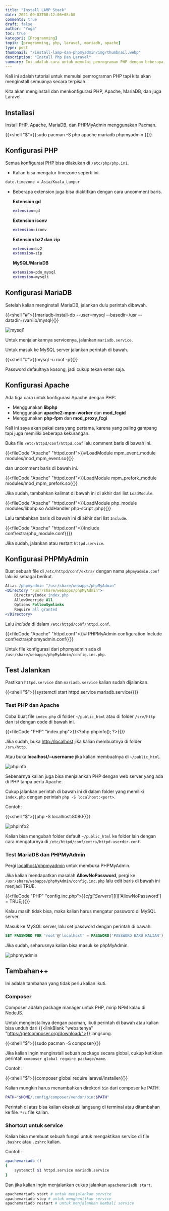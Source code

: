 ```yaml
---
title: "Install LAMP Stack"
date: 2021-09-03T08:12:06+08:00
comments: true
draft: false
author: "Yoga"
toc: true
kategori: [Programming]
topik: [programming, php, laravel, mariadb, apache]
type: post
thumbnail: "/install-lamp-dan-phpmyadmin/img/thumbnail.webp"
description: "Install Php Dan Laravel"
summary: Ini adalah cara untuk memulai pemrograman PHP dengan beberapa tambahan.
---
```


Kali ini adalah tutorial untuk memulai pemrograman PHP tapi kita akan menginstall semuanya secara terpisah.

Kita akan menginstall dan menkonfigurasi PHP, Apache, MariaDB, dan juga Laravel.

## Installasi

Install PHP, Apache, MariaDB, dan PHPMyAdmin menggunakan Pacman.

{{<shell "$">}}sudo pacman -S php apache mariadb phpmyadmin {{</shell>}}

## Konfigurasi PHP

Semua konfigurasi PHP bisa dilakukan di `/etc/php/php.ini`.

+ Kalian bisa mengatur timezone seperti ini.

```bash
date.timezone = Asia/Kuala_Lumpur
```

+ Beberapa extension juga bisa diaktifkan dengan cara uncomment baris.

    **Extension gd**

    ```bash
    extension=gd
    ```

    **Extension iconv**

    ```bash
    extension=iconv
    ```

    **Extension bz2 dan zip**

    ```bash
    extension=bz2
    extension=zip
    ```

    **MySQL/MariaDB**

    ```bash
    extension=pdo_mysql
    extension=mysqli
    ```

## Konfigurasi MariaDB

Setelah kalian menginstall MariaDB, jalankan dulu perintah dibawah.

{{<shell "#">}}mariadb-install-db --user=mysql --basedir=/usr --datadir=/var/lib/mysql{{</shell>}}

![mysql1](/install-lamp-dan-phpmyadmin/img/mysql1.webp)

Untuk menjalankannya servicenya, jalankan `mariadb.service`.

Untuk masuk ke MySQL server jalankan perintah di bawah.

{{<shell "#">}}mysql -u root -p{{</shell>}}

Password defaultnya kosong, jadi cukup tekan enter saja.

## Konfigurasi Apache

Ada tiga cara untuk konfigurasi Apache dengan PHP:
+ Menggunakan **libphp**
+ Menggunakan **apache2-mpm-worker** dan **mod_fcgid**
+ Menggunakan **php-fpm** dan **mod_proxy_fcgi**

Kali ini saya akan pakai cara yang pertama, karena yang paling gampang tapi juga memiliki beberapa kekurangan.

Buka file `/etc/httpd/conf/httpd.conf` lalu comment baris di bawah ini.

{{<fileCode "Apache" "httpd.conf">}}#LoadModule mpm_event_module modules/mod_mpm_event.so{{</fileCode>}}

dan uncomment baris di bawah ini.

{{<fileCode "Apache" "httpd.conf">}}LoadModule mpm_prefork_module modules/mod_mpm_prefork.so{{</fileCode>}}

Jika sudah, tambahkan kalimat di bawah ini di akhir dari list `LoadModule`.

{{<fileCode "Apache" "httpd.conf">}}LoadModule php_module modules/libphp.so
AddHandler php-script .php{{</fileCode>}}

Lalu tambahkan baris di bawah ini di akhir dari list `Include`.

{{<fileCode "Apache" "httpd.conf">}}Include conf/extra/php_module.conf{{</fileCode>}}

Jika sudah, jalankan atau restart `httpd.service`.

## Konfigurasi PHPMyAdmin

Buat sebuah file di `/etc/httpd/conf/extra/` dengan nama `phpmyadmin.conf` lalu isi sebagai berikut.

```Apache {file="phpmyadmin.conf"}
Alias /phpmyadmin "/usr/share/webapps/phpMyAdmin"
<Directory "/usr/share/webapps/phpMyAdmin">
    DirectoryIndex index.php
    AllowOverride All
    Options FollowSymlinks
    Require all granted
</Directory>
```

Lalu _include_ di dalam `/etc/httpd/conf/httpd.conf`.

{{<fileCode "Apache" "httpd.conf">}}# PHPMyAdmin configuration
Include conf/extra/phpmyadmin.conf{{</fileCode>}}

Untuk file konfigurasi dari phpmyadmin ada di `/usr/share/webapps/phpMyAdmin/config.inc.php`.

## Test Jalankan

Pastikan `httpd.service` dan `mariadb.service` kalian sudah dijalankan.

{{<shell "$">}}systemctl start httpd.service mariadb.service{{</shell>}}

### Test PHP dan Apache

Coba buat file `index.php` di folder `~/public_html` atau di folder `/srv/http` dan isi dengan code di bawah ini.

{{<fileCode "PHP" "index.php">}}&lt;?php phpinfo(); ?>{{</fileCode>}}

Jika sudah, buka [http://localhost](http://localhost) jika kalian membuatnya di folder `/srv/http`.

Atau buka **localhost/~username** jika kalian membuatnya di `~/public_html`.

![phpinfo](/install-lamp-dan-phpmyadmin/img/phpinfo.webp)

Sebenarnya kalian juga bisa menjalankan PHP dengan web server yang ada di PHP tanpa perlu Apache.

Cukup jalankan perintah di bawah ini di dalam folder yang memiliki `index.php` dengan perintah `php -S localhost:<port>`.

Contoh:

{{<shell "$">}}php -S localhost:8080{{</shell>}}

![phpinfo2](/install-lamp-dan-phpmyadmin/img/phpinfo2.webp)


Kalian bisa mengubah folder default `~/public_html` ke folder lain dengan cara mengaturnya di `/etc/httpd/conf/extra/httpd-userdir.conf`.

### Test MariaDB dan PHPMyAdmin

Pergi [localhost/phpmyadmin](http://localhost/phpmyadmin) untuk membuka PHPMyAdmin.

Jika kalian mendapatkan masalah **AllowNoPassword**, pergi ke `/usr/share/webapps/phpMyAdmin/config.inc.php` lalu edit baris di bawah ini menjadi TRUE.

{{<fileCode "PHP" "config.inc.php">}}$cfg['Servers'][$i]['AllowNoPassword'] = TRUE;{{</fileCode>}}

Kalau masih tidak bisa, maka kalian harus mengatur password di MySQL server.

Masuk ke MySQL server, lalu set password dengan perintah di bawah.

```sql
SET PASSWORD FOR 'root'@'localhost' = PASSWORD('PASSWORD BARU KALIAN');
```

Jika sudah, seharusnya kalian bisa masuk ke phpMyAdmin.

![phpmyadmin](/install-lamp-dan-phpmyadmin/img/phpmyadmin.webp)

## Tambahan++

Ini adalah tambahan yang tidak perlu kalian ikuti.

### Composer

Composer adalah package manager untuk PHP, mirip NPM kalau di NodeJS.

Untuk menginstallnya dengan pacman, ikuti perintah di bawah atau kalian bisa unduh dari {{<linkBlank "websitenya" "https://getcomposer.org/download/">}} langsung.

{{<shell "$">}}sudo pacman -S composer{{</shell>}}

Jika kalian ingin menginstall sebuah package secara global, cukup ketikkan perintah `composer global require package/name`.

Contoh:

{{<shell "$">}}composer global require laravel/installer{{</shell>}}

Kalian mungkin harus menambahkan direktori `bin` dari composer ke PATH. 

```bash
PATH="$HOME/.config/composer/vendor/bin:$PATH"
```

Perintah di atas bisa kalian eksekusi langsung di terminal atau ditambahan ke file`.*rc` file kalian.

### Shortcut untuk service

Kalian bisa membuat sebuah fungsi untuk mengaktikan service di file `.bashrc` atau `.zshrc` kalian.

Contoh:

```bash
apachemariadb ()
{
    systemctl $1 httpd.service mariadb.service
}
```

Dan jika kalian ingin menjalankan cukup jalankan `apachemariadb start`.

```bash
apachemariadb start # untuk menjalankan service
apachemariadb stop # untuk menghentikan service
apachemariadb restart # untuk menjalankan kembali service
```




